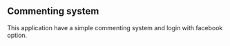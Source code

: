 ## Commenting system

This application have a simple commenting system and login with facebook option.


